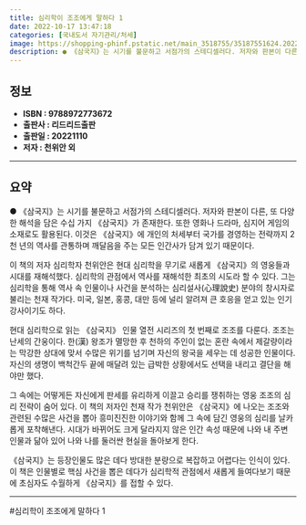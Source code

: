 ```yaml
---
title: 심리학이 조조에게 말하다 1
date: 2022-10-17 13:47:18
categories: [국내도서 자기관리/처세]
image: https://shopping-phinf.pstatic.net/main_3518755/35187551624.20221012104237.jpg
description: ● 《삼국지》는 시기를 불문하고 서점가의 스테디셀러다. 저자와 판본이 다른, 또 다양한 해...
---
```


## **정보**

- **ISBN : 9788972773672**
- **출판사 : 리드리드출판**
- **출판일 : 20221110**
- **저자 : 천위안 외**

------



## **요약**

● 《삼국지》는 시기를 불문하고 서점가의 스테디셀러다. 저자와 판본이 다른, 또 다양한 해석을 담은 수십 가지 《삼국지》가 존재한다. 또한 영화나 드라마, 심지어 게임의 소재로도 활용된다. 이것은 《삼국지》에 개인의 처세부터 국가를 경영하는 전략까지 2천 년의 역사를 관통하며 깨달음을 주는 모든 인간사가 담겨 있기 때문이다.

이 책의 저자 심리학자 천위안은 현대 심리학을 무기로 새롭게 《삼국지》의 영웅들과 시대를 재해석했다. 심리학의 관점에서 역사를 재해석한 최초의 시도라 할 수 있다. 그는 심리학을 통해 역사 속 인물이나 사건을 분석하는 심리설사(心理說史) 분야의 창시자로 불리는 천재 작가다. 미국, 일본, 홍콩, 대만 등에 널리 알려져 큰 호응을 얻고 있는 인기 강사이기도 하다.

현대 심리학으로 읽는 《삼국지》 인물 열전 시리즈의 첫 번째로 조조를 다룬다. 조조는 난세의 간웅이다. 한(漢) 왕조가 멸망한 후 천하의 주인이 없는 혼란 속에서 제갈량이라는 막강한 상대에 맞서 수많은 위기를 넘기며 자신의 왕국을 세우는 데 성공한 인물이다. 자신의 생명이 백척간두 끝에 매달려 있는 급박한 상황에서도 선택을 내리고 결단을 해야만 했다. 

그 속에는 어떻게든 자신에게 판세를 유리하게 이끌고 승리를 쟁취하는 영웅 조조의 심리 전략이 숨어 있다. 이 책의 저자인 천재 작가 천위안은 《삼국지》에 나오는 조조와 관련된 수많은 사건을 뽑아 흥미진진한 이야기와 함께 그 속에 담긴 영웅의 심리를 날카롭게 포착해낸다. 시대가 바뀌어도 크게 달라지지 않은 인간 속성 때문에 나와 내 주변 인물과 닮아 있어 나와 나를 둘러싼 현실을 돌아보게 한다. 

《삼국지》는 등장인물도 많은 데다 방대한 분량으로 복잡하고 어렵다는 인식이 있다. 이 책은 인물별로 핵심 사건을 뽑은 데다가 심리학적 관점에서 새롭게 들여다보기 때문에 초심자도 수월하게 《삼국지》를 접할 수 있다.

------

#심리학이 조조에게 말하다 1



